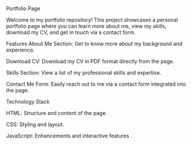 Portfolio Page

Welcome to my portfolio repository! This project showcases a personal portfolio page where you can learn more about me, view my skills, download my CV, and get in touch via a contact form.

Features About Me Section: Get to know more about my background and experience.

Download CV: Download my CV in PDF format directly from the page.

Skills Section: View a list of my professional skills and expertise.

Contact Me Form: Easily reach out to me via a contact form integrated into the page.

Technology Stack

HTML: Structure and content of the page.

CSS: Styling and layout.

JavaScript: Enhancements and interactive features .
